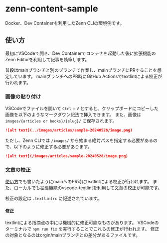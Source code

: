 # zenn-content-sample

Docker、Dev Containerを利用したZenn CLIの環境例です。

## 使い方

最初にVSCodeで開き、Dev Containerでコンテナを起動した後に拡張機能のZenn Editorを利用して記事を執筆します。

普段はmainブランチと別のブランチで作業し、mainブランチにPRすることを想定しています。
mainブランチへのPR時にGitHub Actionsでtextlintによる校正が行われます。

### 画像の貼り付け

VSCodeでファイルを開いて `Ctrl` + `V` とすると、クリップボードにコピーした画像を以下のようなマークダウン記法で挿入できます。
また、画像は `images/{articles or books}/{slug}/` に保存されます。

``` markdown
![alt text](../images/articles/sample-20240528/image.png)
```

ただし、Zenn CLIでは `/images/` から始まる絶対パスを指定する必要があるので、以下のように修正する必要があります。

``` markdown
![alt text](/images/articles/sample-20240528/image.png)
```

### 文章の校正

[使い方](#使い方)でも書いたようにmainへのPR時にtextlintによる校正が行われます。
また、ローカルでも拡張機能のvscode-textlintを利用して文章の校正が可能です。

校正の設定は `.textlintrc` に記述されています。

#### 修正

textlintによる指摘点の中には機械的に修正可能なものがあります。
VSCodeのターミナルで `npm run fix` を実行することでこれらの修正が行われます。
修正の対象となるのはorgin/mainブランチとの差分があるファイルです。
